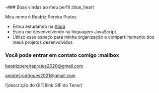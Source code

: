 -### Boas vindas ao meu perfil :blue_heart

Meu nome é Beatriz Pereira Prates

- Estou estudando na [Alura](https://www.alura.com.br)
- Estou me desenvolvendo na linguagem JavaScript
- Utilizo esse espaço para minha organização e compartilhamento dos meus projetos desenvolvidos

### Você pode entrar em contato comigo :mailbox

beatrizpereiraprates2020@gmail.com

apratesrodrigues2021@gmail.com

![descrição do GIF](link GIF do Tenor)

